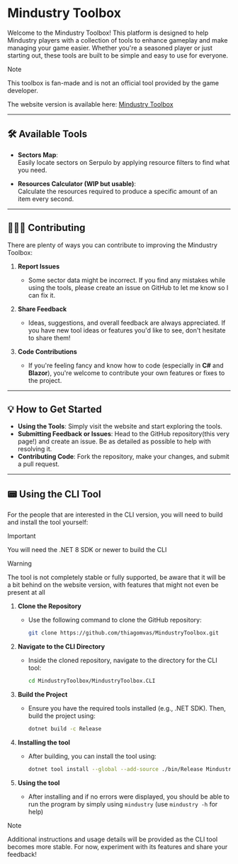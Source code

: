 # Mindustry Toolbox  
Welcome to the Mindustry Toolbox! This platform is designed to help Mindustry players with a collection of tools to enhance gameplay and make managing your game easier. Whether you're a seasoned player or just starting out, these tools are built to be simple and easy to use for everyone.

> [!NOTE]  
> This toolbox is fan-made and is not an official tool provided by the game developer.

The website version is available here: [Mindustry Toolbox](https://thiagomvas.github.io/MindustryToolbox/)

---

## 🛠️ Available Tools  

- **Sectors Map**:  
  Easily locate sectors on Serpulo by applying resource filters to find what you need.  

- **Resources Calculator (WIP but usable)**:  
  Calculate the resources required to produce a specific amount of an item every second.  

---

## 🧑‍🤝‍🧑 Contributing  

There are plenty of ways you can contribute to improving the Mindustry Toolbox:  

1. **Report Issues**  
   - Some sector data might be incorrect. If you find any mistakes while using the tools, please create an issue on GitHub to let me know so I can fix it.  

2. **Share Feedback**  
   - Ideas, suggestions, and overall feedback are always appreciated. If you have new tool ideas or features you'd like to see, don't hesitate to share them!  

3. **Code Contributions**  
   - If you're feeling fancy and know how to code (especially in **C#** and **Blazor**), you're welcome to contribute your own features or fixes to the project.  

---

## 💡 How to Get Started  

- **Using the Tools**: Simply visit the website and start exploring the tools.  
- **Submitting Feedback or Issues**: Head to the GitHub repository(this very page!) and create an issue. Be as detailed as possible to help with resolving it.  
- **Contributing Code**: Fork the repository, make your changes, and submit a pull request.  

---

## 📟 Using the CLI Tool  
For the people that are interested in the CLI version,  you will need to build and install the tool yourself:  
> [!IMPORTANT]
> You will need the .NET 8 SDK or newer to build the CLI

> [!WARNING]
> The tool is not completely stable or fully supported, be aware that it will be a bit behind on the website version, with features that might not even be present at all

1. **Clone the Repository**  
   - Use the following command to clone the GitHub repository:  
     ```bash
     git clone https://github.com/thiagomvas/MindustryToolbox.git
     ```

2. **Navigate to the CLI Directory**  
   - Inside the cloned repository, navigate to the directory for the CLI tool:  
     ```bash
     cd MindustryToolbox/MindustryToolbox.CLI
     ```

3. **Build the Project**  
   - Ensure you have the required tools installed (e.g., .NET SDK). Then, build the project using:  
     ```bash
     dotnet build -c Release
     ```

4. **Installing the tool**  
   - After building, you can install the tool using:  
     ```bash
     dotnet tool install --global --add-source ./bin/Release MindustryToolbox.CLI
     ```
5. **Using the tool**
   - After installing and if no errors were displayed, you should be able to run the program by simply using ``mindustry`` (use ``mindustry -h`` for help)

> [!NOTE]
> Additional instructions and usage details will be provided as the CLI tool becomes more stable. For now, experiment with its features and share your feedback!

